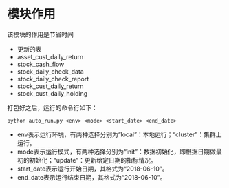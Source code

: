 # 模块作用

该模块的作用是节省时间

* 更新的表
* asset_cust_daily_return
* stock_cash_flow
* stock_daily_check_data
* stock_daily_check_report
* stock_cust_daily_return
* stock_cust_daily_holding

打包好之后，运行的命令行如下：

```
python auto_run.py <env> <mode> <start_date> <end_date>
```

* env表示运行环境，有两种选择分别为“local”：本地运行；“cluster”：集群上运行。
* mode表示运行模式，有两种选择分别为“init”：数据初始化，即根据日期做最初的初始化；“update”：更新给定日期的指标情况。
* start_date表示运行开始日期，其格式为“2018-06-10”。
* end_date表示运行结束日期，其格式为“2018-06-10”。